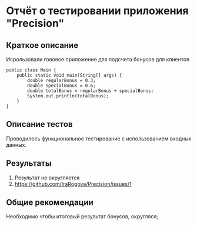 # Отчёт о тестировании приложения "Precision"

## Краткое описание

Исрользовали гововое приложение для подсчета бонусов для клиентов

````
public class Main {
    public static void main(String[] args) {
        double regularBonus = 0.3;
        double specialBonus = 0.6;
        double totalBonus = regularBonus + specialBonus;
        System.out.println(totalBonus);
    }
}
````
## Описание тестов

Проводилось функциональное тестирование с использованием входных данных. 

## Результаты

1. Результат не округляется
2. https://github.com/IraRogova/Precision/issues/1

## Общие рекомендации

Необходимо чтобы итоговый результат бонусов, округляся;
